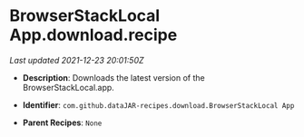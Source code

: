 # BrowserStackLocal App.download.recipe

_Last updated 2021-12-23 20:01:50Z_

- **Description**: Downloads the latest version of the BrowserStackLocal.app.

- **Identifier**: `com.github.dataJAR-recipes.download.BrowserStackLocal App`

- **Parent Recipes**: `None`
